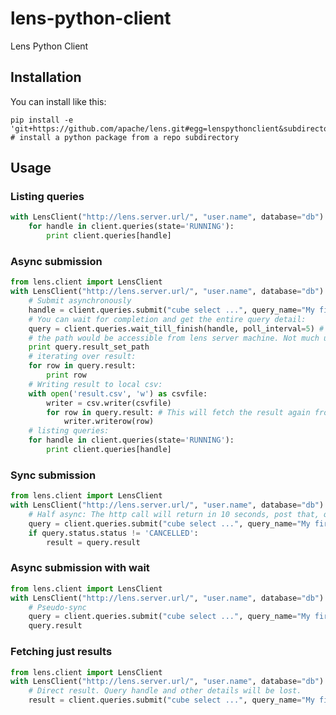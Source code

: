 # lens-python-client
Lens Python Client

## Installation
You can install like this:

    pip install -e 'git+https://github.com/apache/lens.git#egg=lenspythonclient&subdirectory=contrib/clients/python' # install a python package from a repo subdirectory


## Usage

### Listing queries
```python
with LensClient("http://lens.server.url/", "user.name", database="db") as client:
    for handle in client.queries(state='RUNNING'):
        print client.queries[handle]
```

### Async submission
``` python
from lens.client import LensClient
with LensClient("http://lens.server.url/", "user.name", database="db") as client:
    # Submit asynchronously
    handle = client.queries.submit("cube select ...", query_name="My first query")
    # You can wait for completion and get the entire query detail:
    query = client.queries.wait_till_finish(handle, poll_interval=5) # poll each 5 seconds
    # the path would be accessible from lens server machine. Not much useful for the client
    print query.result_set_path
    # iterating over result:
    for row in query.result:
        print row
    # Writing result to local csv:
    with open('result.csv', 'w') as csvfile:
        writer = csv.writer(csvfile)
        for row in query.result: # This will fetch the result again from lens server
            writer.writerow(row)
    # listing queries:
    for handle in client.queries(state='RUNNING'):
        print client.queries[handle]
```

### Sync submission
```python
from lens.client import LensClient
with LensClient("http://lens.server.url/", "user.name", database="db") as client:
    # Half async: The http call will return in 10 seconds, post that, query would be cancelled (depending on the server's configurations)
    query = client.queries.submit("cube select ...", query_name="My first query", timeout=10) # 10 seconds
    if query.status.status != 'CANCELLED':
        result = query.result
```

### Async submission with wait
```python
from lens.client import LensClient
with LensClient("http://lens.server.url/", "user.name", database="db") as client:
    # Pseudo-sync
    query = client.queries.submit("cube select ...", query_name="My first query", wait=True, poll_interval=5) # submit async and wait till finish, polling every 5 seconds. poll_interval is optional
    query.result
```

### Fetching just results
```python
from lens.client import LensClient
with LensClient("http://lens.server.url/", "user.name", database="db") as client:
    # Direct result. Query handle and other details will be lost. 
    result = client.queries.submit("cube select ...", query_name="My first query", fetch_result=True, poll_interval=5, delimiter=",", custom_mappings={})
```
